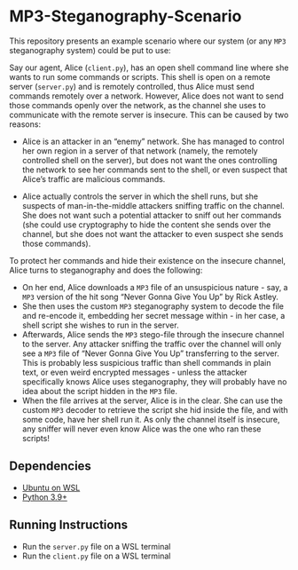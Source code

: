# MP3-Steganography-Scenario
This repository presents an example scenario where our system (or any `MP3` steganography system) could be put to use:


Say our agent, Alice (`client.py`), has an open shell command line where she wants to run some commands or scripts. This
shell is open on a remote server (`server.py`) and is remotely controlled, thus Alice must send commands remotely over a
network. However, Alice does not want to send those commands openly over the network, as the channel she uses to
communicate with the remote server is insecure. This can be caused by two reasons: 

* Alice is an attacker in an “enemy” network. She has managed to control her own region in a server of that network (namely, the remotely controlled shell on
the server), but does not want the ones controlling the network to see her commands sent to the shell, or even suspect
that Alice’s traffic are malicious commands.

* Alice actually controls the server in which the shell runs, but she suspects of man-in-the-middle attackers sniffing traffic on the channel. She does not want such a potential attacker to
sniff out her commands (she could use cryptography to hide the content she sends over the channel, but she does not want
the attacker to even suspect she sends those commands). 

To protect her commands and hide their existence on the insecure
channel, Alice turns to steganography and does the following:
* On her end, Alice downloads a `MP3` file of an unsuspicious nature - say, a `MP3`
version of the hit song “Never Gonna Give You Up” by Rick Astley. 
* She then uses the custom `MP3` steganography system to
decode the file and re-encode it, embedding her secret message within - in her case, a shell script she wishes to run in
the server.
* Afterwards, Alice sends the `MP3` stego-file through the insecure channel to the server. Any attacker sniffing the
traffic over the channel will only see a `MP3` file of “Never Gonna Give You Up” transferring to the server. This is
probably less suspicious traffic than shell commands in plain text, or even weird encrypted messages - unless the
attacker specifically knows Alice uses steganography, they will probably have no idea about the script hidden in the `MP3`
file. 
* When the file arrives at the server, Alice is in the clear. She can use the custom `MP3` decoder to retrieve the
script she hid inside the file, and with some code, have her shell run it. As only the channel itself is insecure, any
sniffer will never even know Alice was the one who ran these scripts!


## Dependencies
* [Ubuntu on WSL](https://ubuntu.com/wsl)
* [Python 3.9+](https://www.python.org/downloads/)

## Running Instructions
* Run the `server.py` file on a WSL terminal
* Run the `client.py` file on a WSL terminal

